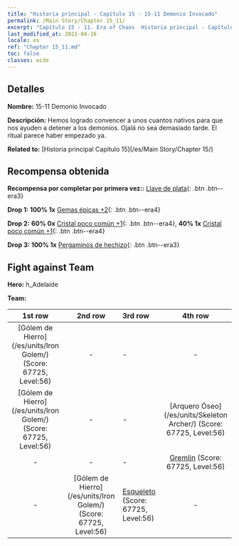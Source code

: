 ```yaml
---
title: "Historia principal - Capítulo 15 - 15-11 Demonio Invocado"
permalink: /Main Story/Chapter 15_11/
excerpt: "Capítulo 15 - 11. Era of Chaos  Historia principal - Capítulo 15_11. 15-11 Demonio Invocado"
last_modified_at: 2021-04-16
locale: es
ref: "Chapter 15_11.md"
toc: false
classes: wide
---
```


## Detalles

 **Nombre:** 15-11 Demonio Invocado

 **Descripción:** Hemos logrado convencer a unos cuantos nativos para que nos ayuden a detener a los demonios. Ojalá no sea demasiado tarde. El ritual parece haber empezado ya.

 **Related to:** [Historia principal Capítulo 15](/es/Main Story/Chapter 15/)

## Recompensa obtenida

 **Recompensa por completar por primera vez::** [Llave de plata](/es/Items/con_693/){: .btn .btn--era3}

 **Drop 1:** **100% 1x** [Gemas épicas +2](/es/Items/mat_51/){: .btn .btn--era4}

 **Drop 2:** **60% 0x** [Cristal poco común +1](/es/Items/mat_45/){: .btn .btn--era4}, **40% 1x** [Cristal poco común +1](/es/Items/mat_45/){: .btn .btn--era4}

 **Drop 3:** **100% 1x** [Pergaminos de hechizo](/es/Items/con_694/){: .btn .btn--era3}


## Fight against Team
 **Hero:** h_Adelaide

 **Team:**


  | 1st row | 2nd row | 3rd row | 4th row |
  |:----:|:----:|:----|:----:|
  | [Gólem de Hierro](/es/units/Iron Golem/) (Score: 67725, Level:56)  | - | - | - |
  | [Gólem de Hierro](/es/units/Iron Golem/) (Score: 67725, Level:56)  | - | - | [Arquero Óseo](/es/units/Skeleton Archer/) (Score: 67725, Level:56)  |
  | - | - | - | [Gremlin](/es/units/Gremlin/) (Score: 67725, Level:56)  |
  | - | [Gólem de Hierro](/es/units/Iron Golem/) (Score: 67725, Level:56)  | [Esqueleto](/es/units/Skeleton/) (Score: 67725, Level:56)  | - |


